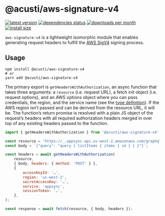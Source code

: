 # @acusti/aws-signature-v4

[![latest version](https://img.shields.io/npm/v/@acusti/aws-signature-v4?style=for-the-badge)](https://www.npmjs.com/package/@acusti/aws-signature-v4)
[![dependencies status](https://img.shields.io/librariesio/release/npm/@acusti/aws-signature-v4?style=for-the-badge)](https://libraries.io/npm/@acusti%2Faws-signature-v4/sourcerank)
[![downloads per month](https://img.shields.io/npm/dm/@acusti/aws-signature-v4?style=for-the-badge)](https://www.npmjs.com/package/@acusti/aws-signature-v4)
[![install size](https://packagephobia.com/badge?p=@acusti/aws-signature-v4&style=for-the-badge)](https://packagephobia.com/result?p=@acusti/aws-signature-v4)

`aws-signature-v4` is a lightweight isomorphic module that enables
generating request headers to fulfill the [AWS SigV4][] signing process.

[aws sigv4]:
    https://docs.aws.amazon.com/general/latest/gr/signature-version-4.html

## Usage

```
npm install @acusti/aws-signature-v4
# or
yarn add @acusti/aws-signature-v4
```

The primary export is `getHeadersWithAuthorization`, an async function that
takes three arguments: a `resource` (i.e. request URL), a fetch init object
(i.e. request options), and an AWS options object where you can pass
credentials, the region, and the service name (see the [type
definition][]). If the AWS region isn’t passed and can be derived from the
resource URL, it will be. The function’s return promise is resolved with a
plain JS object of the request’s headers with all required authorization
headers merged in over top of any existing headers passed to the function.

[type definition]:
    https://github.com/acusti/uikit/tree/main/packages/aws-signature-v4/src/types.ts

```js
import { getHeadersWithAuthorization } from '@acusti/aws-signature-v4';

const resource = 'https://_.appsync-api.us-west-2.amazonaws.com/graphql';
const body = `{"query": "query { listItems { items { id } } }"}`;

const headers = await getHeadersWithAuthorization(
    resource,
    { body, headers: { method: 'POST' } },
    {
        accessKeyId: '…',
        region: 'us-west-2',
        secretAccessKey: '…',
        service: 'appsync',
        sessionToken: '…',
    },
);

const response = await fetch(resource, { body, headers });
```
